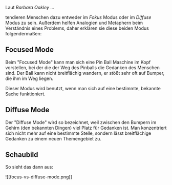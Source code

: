 Laut *Barbara Oakley* ...

tendieren Menschen dazu entweder im *Fokus* Modus oder im *Diffuse* Modus zu sein. Außerdem helfen Analogien und Metaphern beim Verständnis eines Problems, daher erklären sie diese beiden Modus folgendermaßen:

## Focused Mode
Beim "Focused Mode" kann man sich eine Pin Ball Maschine im Kopf vorstellen, bei der die der Weg des Pinballs die Gedanken des Menschen sind. Der Ball kann nicht breitflächig wandern, er stößt sehr oft auf Bumper, die ihm im Weg liegen.

Dieser Modus wird benutzt, wenn man sich auf eine bestimmte, bekannte Sache funktioniert.

## Diffuse Mode
Der "Diffuse Mode" wird so bezeichnet, weil zwischen den Bumpern im Gehirn (den bekannten Dingen) viel Platz für Gedanken ist. Man konzentriert sich nicht mehr auf eine bestimmte Stelle, sondern lässt breitflächige Gedanken zu einem neuen Themengebiet zu.

## Schaubild
So sieht das dann aus:

![[focus-vs-diffuse-mode.png]]